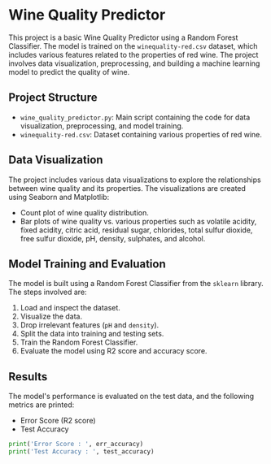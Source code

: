# Wine Quality Predictor

This project is a basic Wine Quality Predictor using a Random Forest Classifier. The model is trained on the `winequality-red.csv` dataset, which includes various features related to the properties of red wine. The project involves data visualization, preprocessing, and building a machine learning model to predict the quality of wine.

## Project Structure

- `wine_quality_predictor.py`: Main script containing the code for data visualization, preprocessing, and model training.
- `winequality-red.csv`: Dataset containing various properties of red wine.

## Data Visualization

The project includes various data visualizations to explore the relationships between wine quality and its properties. The visualizations are created using Seaborn and Matplotlib:

- Count plot of wine quality distribution.
- Bar plots of wine quality vs. various properties such as volatile acidity, fixed acidity, citric acid, residual sugar, chlorides, total sulfur dioxide, free sulfur dioxide, pH, density, sulphates, and alcohol.

## Model Training and Evaluation

The model is built using a Random Forest Classifier from the `sklearn` library. The steps involved are:

1. Load and inspect the dataset.
2. Visualize the data.
3. Drop irrelevant features (`pH` and `density`).
4. Split the data into training and testing sets.
5. Train the Random Forest Classifier.
6. Evaluate the model using R2 score and accuracy score.

## Results

The model's performance is evaluated on the test data, and the following metrics are printed:

- Error Score (R2 score)
- Test Accuracy

```python
print('Error Score : ', err_accuracy)
print('Test Accuracy : ', test_accuracy)
